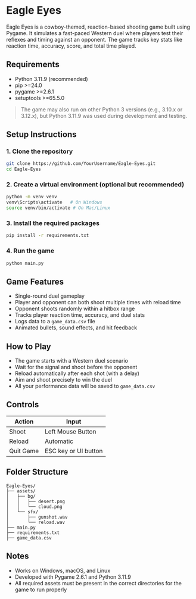 # Eagle Eyes

Eagle Eyes is a cowboy-themed, reaction-based shooting game built using Pygame. It simulates a fast-paced Western duel where players test their reflexes and timing against an opponent. The game tracks key stats like reaction time, accuracy, score, and total time played.

## Requirements

- Python 3.11.9 (recommended)  
- pip >=24.0  
- pygame >=2.6.1  
- setuptools >=65.5.0

> The game may also run on other Python 3 versions (e.g., 3.10.x or 3.12.x), but Python 3.11.9 was used during development and testing.

## Setup Instructions

### 1. Clone the repository

```bash
git clone https://github.com/YourUsername/Eagle-Eyes.git
cd Eagle-Eyes
```

### 2. Create a virtual environment (optional but recommended)

```bash
python -m venv venv
venv\Scripts\activate   # On Windows
source venv/bin/activate # On Mac/Linux
```

### 3. Install the required packages

```bash
pip install -r requirements.txt
```

### 4. Run the game

```bash
python main.py
```

## Game Features

- Single-round duel gameplay
- Player and opponent can both shoot multiple times with reload time
- Opponent shoots randomly within a hitbox range
- Tracks player reaction time, accuracy, and duel stats
- Logs data to a `game_data.csv` file
- Animated bullets, sound effects, and hit feedback

## How to Play

- The game starts with a Western duel scenario
- Wait for the signal and shoot before the opponent
- Reload automatically after each shot (with a delay)
- Aim and shoot precisely to win the duel
- All your performance data will be saved to `game_data.csv`

## Controls

| Action        | Input               |
|---------------|---------------------|
| Shoot         | Left Mouse Button   |
| Reload        | Automatic           |
| Quit Game     | ESC key or UI button|

## Folder Structure

```
Eagle-Eyes/
├── assets/
│   ├── bg/
│   │   ├── desert.png
│   │   └── cloud.png
│   └── sfx/
│       ├── gunshot.wav
│       └── reload.wav
├── main.py
├── requirements.txt
├── game_data.csv
```

## Notes

- Works on Windows, macOS, and Linux
- Developed with Pygame 2.6.1 and Python 3.11.9
- All required assets must be present in the correct directories for the game to run properly
